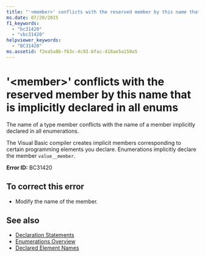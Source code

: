 ```yaml
---
title: "'<member>' conflicts with the reserved member by this name that is implicitly declared in all enums"
ms.date: 07/20/2015
f1_keywords: 
  - "bc31420"
  - "vbc31420"
helpviewer_keywords: 
  - "BC31420"
ms.assetid: f2ea5a8b-f63c-4c93-bfac-418ae5a150a5
---
```

# '\<member>' conflicts with the reserved member by this name that is implicitly declared in all enums
The name of a type member conflicts with the name of a member implicitly declared in all enumerations.  
  
 The Visual Basic compiler creates implicit members corresponding to certain programming elements you declare. Enumerations implicitly declare the member `value__member`.  
  
 **Error ID:** BC31420  
  
## To correct this error  
  
- Modify the name of the member.  
  
## See also

- [Declaration Statements](../programming-guide/language-features/statements.md#declaration-statements)
- [Enumerations Overview](../programming-guide/language-features/constants-enums/enumerations-overview.md)
- [Declared Element Names](../programming-guide/language-features/declared-elements/declared-element-names.md)
